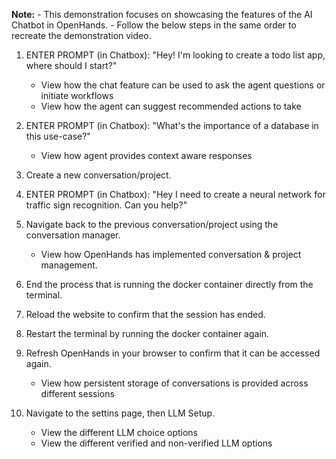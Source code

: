 **Note:**
    - This demonstration focuses on showcasing the features of the AI Chatbot in OpenHands.
    - Follow the below steps in the same order to recreate the demonstration video.

1. ENTER PROMPT (in Chatbox): "Hey! I'm looking to create a todo list app, where should I start?"
    - View how the chat feature can be used to ask the agent questions or initiate workflows
    - View how the agent can suggest recommended actions to take

2. ENTER PROMPT (in Chatbox): "What's the importance of a database in this use-case?"
    - View how agent provides context aware responses

3. Create a new conversation/project.

4. ENTER PROMPT (in Chatbox): "Hey I need to create a neural network for traffic sign recognition. Can you help?"

5. Navigate back to the previous conversation/project using the conversation manager.
    - View how OpenHands has implemented conversation & project management.

6. End the process that is running the docker container directly from the terminal.

7. Reload the website to confirm that the session has ended.

8. Restart the terminal by running the docker container again.

9. Refresh OpenHands in your browser to confirm that it can be accessed again.
    - View how persistent storage of conversations is provided across different sessions

10. Navigate to the settins page, then LLM Setup.
    - View the different LLM choice options
    - View the different verified and non-verified LLM options